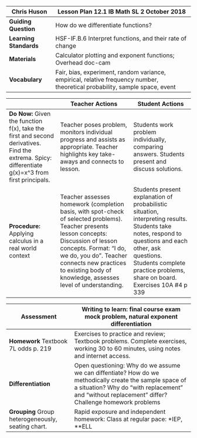 
|Chris Huson |Lesson Plan 12.1 IB Math SL  2 October 2018|
|---|---|
|**Guiding Question**|How do we differentiate functions?
|**Learning Standards**|HSF-IF.B.6 Interpret functions, and their rate of change
|**Materials**|Calculator plotting and exponent functions; Overhead doc-cam|
|**Vocabulary**|Fair, bias, experiment, random variance, empirical, relative frequency number, theoretical probability, sample space, event|

||Teacher Actions|Student Actions|
|---|---|---|
|**Do Now:** Given the function f(x), take the first and second derivatives. Find the extrema. Spicy: differentiate g(x)=x^3 from first principals.|Teacher poses problem, monitors individual progress and assists as appropriate. Teacher highlights key take-aways and connects to lesson.|Students work problem individually, comparing answers. Students present and discuss solutions.|
|**Procedure:** Applying calculus in a real world context|Teacher assesses homework (completion basis, with spot-check of selected problems). Teacher presents lesson concepts: Discussion of lesson concepts. Format: “I do, we do, you do”. Teacher connects new practices to existing body of knowledge, assesses level of understanding.|Students present explanation of probabilistic situation, interpreting results. Students take notes, respond to questions and each other, ask questions. Students complete practice problems, share on board. Exercises 10A \#4 p 339|

|**Assessment**|Writing to learn: final course exam mock problem, natural exponent differentiation|
|---|---|
|**Homework** Textbook 7L odds p. 219|Exercises to practice and review; Textbook problems. Complete exercises, working 30 to 60 minutes, using notes and internet access.|
|**Differentiation**|Open questioning: Why do we assume we can diffentiate? How do we methodically create the sample space of a situation? Why do “with replacement” and “without replacement” differ? Challenge homework problems|
|**Grouping** Group heterogeneously, seating chart.|Rapid exposure and independent homework: Class at regular pace: \*IEP, \*\*ELL|
<!--stackedit_data:
eyJoaXN0b3J5IjpbLTE4MTA1NTMyOTksMTg1ODYyMzQwNCwtMj
EzMjU1MTAxMV19
-->